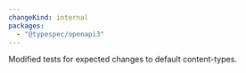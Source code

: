 ```yaml
---
changeKind: internal
packages:
  - "@typespec/openapi3"
---
```


Modified tests for expected changes to default content-types.